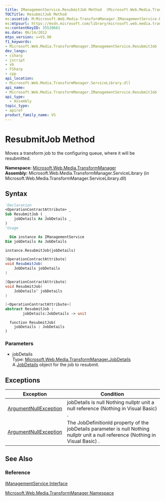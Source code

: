 ```yaml
---
title: IManagementService.ResubmitJob Method  (Microsoft.Web.Media.TransformManager)
TOCTitle: ResubmitJob Method
ms:assetid: M:Microsoft.Web.Media.TransformManager.IManagementService.ResubmitJob(Microsoft.Web.Media.TransformManager.JobDetails)
ms:mtpsurl: https://msdn.microsoft.com/library/microsoft.web.media.transformmanager.imanagementservice.resubmitjob(v=VS.90)
ms:contentKeyID: 35520661
ms.date: 06/14/2012
mtps_version: v=VS.90
f1_keywords:
- Microsoft.Web.Media.TransformManager.IManagementService.ResubmitJob
dev_langs:
- csharp
- jscript
- vb
- FSharp
- cpp
api_location:
- Microsoft.Web.Media.TransformManager.ServiceLibrary.dll
api_name:
- Microsoft.Web.Media.TransformManager.IManagementService.ResubmitJob
api_type:
  - Assembly
topic_type:
- apiref
product_family_name: VS
---
```


# ResubmitJob Method

Moves a transform job to the configuring queue, where it will be resubmitted.

**Namespace:**  [Microsoft.Web.Media.TransformManager](microsoft-web-media-transformmanager-namespace.md)  
**Assembly:**  Microsoft.Web.Media.TransformManager.ServiceLibrary (in Microsoft.Web.Media.TransformManager.ServiceLibrary.dll)

## Syntax

```vb
'Declaration
<OperationContractAttribute> _
Sub ResubmitJob ( _
    jobDetails As JobDetails _
)
'Usage

  Dim instance As IManagementService
Dim jobDetails As JobDetails

instance.ResubmitJob(jobDetails)
```

```csharp
[OperationContractAttribute]
void ResubmitJob(
    JobDetails jobDetails
)
```

```cpp
[OperationContractAttribute]
void ResubmitJob(
    JobDetails^ jobDetails
)
```

``` fsharp
[<OperationContractAttribute>]
abstract ResubmitJob :
        jobDetails:JobDetails -> unit
```

```jscript
  function ResubmitJob(
    jobDetails : JobDetails
)
```

### Parameters

  - jobDetails  
    Type: [Microsoft.Web.Media.TransformManager.JobDetails](jobdetails-class-microsoft-web-media-transformmanager.md)  
    A [JobDetails](jobdetails-class-microsoft-web-media-transformmanager.md) object for the job to resubmit.  

## Exceptions

|Exception|Condition|
|--- |--- |
|[ArgumentNullException](https://msdn.microsoft.com/library/27426hcy)|jobDetails is null Nothing nullptr unit a null reference (Nothing in Visual Basic) .|
|[ArgumentNullException](https://msdn.microsoft.com/library/27426hcy)|The JobDefinitionId property of the jobDetails parameter is null Nothing nullptr unit a null reference (Nothing in Visual Basic) .|

## See Also

### Reference

[IManagementService Interface](imanagementservice-interface-microsoft-web-media-transformmanager.md)

[Microsoft.Web.Media.TransformManager Namespace](microsoft-web-media-transformmanager-namespace.md)

